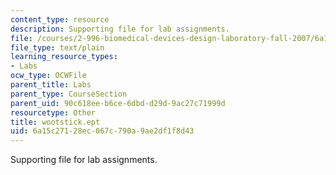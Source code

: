 ```yaml
---
content_type: resource
description: Supporting file for lab assignments.
file: /courses/2-996-biomedical-devices-design-laboratory-fall-2007/6a15c27128ec067c790a9ae2df1f8d43_wootstick.ept
file_type: text/plain
learning_resource_types:
- Labs
ocw_type: OCWFile
parent_title: Labs
parent_type: CourseSection
parent_uid: 90c618ee-b6ce-6dbd-d29d-9ac27c71999d
resourcetype: Other
title: wootstick.ept
uid: 6a15c271-28ec-067c-790a-9ae2df1f8d43
---
```

Supporting file for lab assignments.

